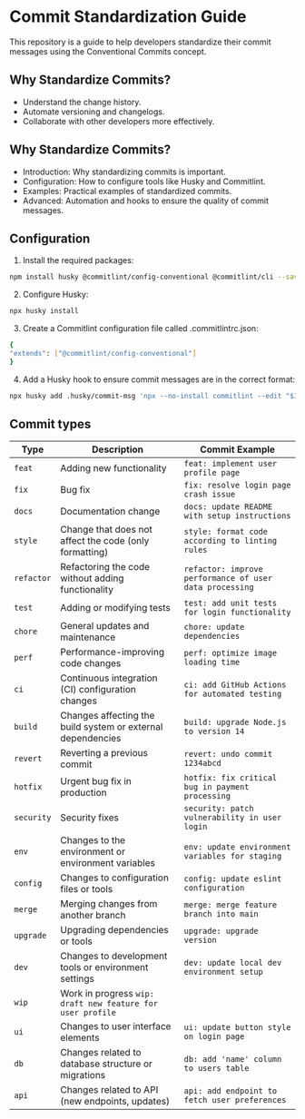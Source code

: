 # Commit Standardization Guide 
This repository is a guide to help developers standardize their commit messages using the Conventional Commits concept.

## Why Standardize Commits?
- Understand the change history.
- Automate versioning and changelogs.
- Collaborate with other developers more effectively.

## Why Standardize Commits?
- Introduction: Why standardizing commits is important.
- Configuration: How to configure tools like Husky and Commitlint.
- Examples: Practical examples of standardized commits.
- Advanced: Automation and hooks to ensure the quality of commit messages.

## Configuration

1. Install the required packages:

```bash
npm install husky @commitlint/config-conventional @commitlint/cli --save-dev
```

2. Configure Husky:

```bash
npx husky install
```

3. Create a Commitlint configuration file called .commitlintrc.json:

```bash
{
"extends": ["@commitlint/config-conventional"]
}
```

4. Add a Husky hook to ensure commit messages are in the correct format:

```bash
npx husky add .husky/commit-msg 'npx --no-install commitlint --edit "$1"'
```

## Commit types

| Type | Description | Commit Example |
|------------|----------------------------------------------------------------|--------------------------------------------------|
| `feat` | Adding new functionality | `feat: implement user profile page` |
| `fix` | Bug fix | `fix: resolve login page crash issue` |
| `docs` | Documentation change | `docs: update README with setup instructions` |
| `style` | Change that does not affect the code (only formatting) | `style: format code according to linting rules` |
| `refactor` | Refactoring the code without adding functionality | `refactor: improve performance of user data processing` |
| `test` | Adding or modifying tests | `test: add unit tests for login functionality` |
| `chore` | General updates and maintenance | `chore: update dependencies` |
| `perf` | Performance-improving code changes | `perf: optimize image loading time` |
| `ci` | Continuous integration (CI) configuration changes | `ci: add GitHub Actions for automated testing` |
| `build` | Changes affecting the build system or external dependencies | `build: upgrade Node.js to version 14` |
| `revert` | Reverting a previous commit | `revert: undo commit 1234abcd` |
| `hotfix` | Urgent bug fix in production | `hotfix: fix critical bug in payment processing` |
| `security` | Security fixes | `security: patch vulnerability in user login` |
| `env` | Changes to the environment or environment variables | `env: update environment variables for staging` |
| `config` | Changes to configuration files or tools | `config: update eslint configuration` |
| `merge` | Merging changes from another branch | `merge: merge feature branch into main` |
| `upgrade` | Upgrading dependencies or tools | `upgrade: upgrade version`
| `dev` | Changes to development tools or environment settings | `dev: update local dev environment setup` |
| `wip` | Work in progress  `wip: draft new feature for user profile` |
| `ui` | Changes to user interface elements | `ui: update button style on login page` |
| `db` | Changes related to database structure or migrations | `db: add 'name' column to users table` |
| `api` | Changes related to API (new endpoints, updates) | `api: add endpoint to fetch user preferences` |



